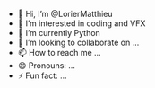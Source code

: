 - 👋 Hi, I’m @LorierMatthieu
- 👀 I’m interested in coding and VFX
- 🌱 I’m currently Python
- 💞️ I’m looking to collaborate on ...
- 📫 How to reach me ...
- 😄 Pronouns: ...
- ⚡ Fun fact: ...
